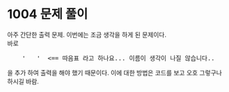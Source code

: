 # 1004 문제 풀이 
아주 간단한 출력 문제. 이번에는 조금 생각을 하게 된 문제이다. <br/>
바로 
<pre>
    '   '  <== 따음표 라고 하나요... 이름이 생각이 나질 않습니다.. 
</pre>
을 추가 하여 출력을 해야 했기 때문이다. 이에 대한 방법은 코드를 보고 오호 그렇구나 하시길 바람.
